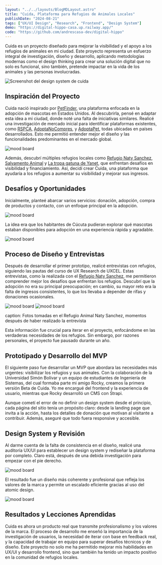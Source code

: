 ```yaml
---
layout: "../../layouts/BlogMDLayout.astro"
title: "Cuida, Plataforma para Refugios de Animales Locales"
publishDate: "2024-08-21"
tags: ["UX/UI Design", "Research", "Frontend", "Design System"]
demo: "https://digital-hippo-casa.up.railway.app/"
code: "https://github.com/andrescasa-dev/digital-hippo"
---
```


Cuida es un proyecto diseñado para mejorar la visibilidad y el apoyo a los refugios de animales en mi ciudad. Este proyecto representa un esfuerzo integral de investigación, diseño y desarrollo, aplicando metodologías modernas como el design thinking para crear una solución digital que no solo es funcional, sino también, pretende impactar en la vida de los animales y las personas involucradas.

![Screenshot del design system de cuida](../../../public/images/Pasted_image_20240813152339.png)


## Inspiración del Proyecto

Cuida nació inspirado por [PetFinder](https://www.petfinder.com/), una plataforma enfocada en la adopción de mascotas en Estados Unidos. Al descubrirla, pensé en adaptar esta idea a mi ciudad, donde noté una falta de iniciativas similares. Realicé una investigación de mercado inicial para identificar plataformas existentes, como [RSPCA](https://www.adoptapet.com.au/), [AdoptaNoCompres](https://www.adoptanocompres.org/conocelos-aqui/), y [AdoptaPet](https://www.adoptapet.com.au/), todas ubicadas en países desarrollados. Esto me permitió entender mejor el diseño y las funcionalidades predominantes en el mercado global.

![mood board](../../../public/images/Pasted%20image%2020240812152310.png)

Además, descubrí múltiples refugios locales como [Refugio Naty Sanchez](https://www.instagram.com/refugioanimalnattysanchez/), [Salvamento Animal](https://www.instagram.com/salvamento_ventadegaraje/) y [La tropa gatuna de Yanet](https://www.instagram.com/latropagatunadeyane/), que enfrentan desafíos en visibilidad y financiamiento. Así, decidí crear Cuida, una plataforma que ayudaría a los refugios a aumentar su visibilidad y mejorar sus ingresos.

## Desafíos y Oportunidades

Inicialmente, planteé abarcar varios servicios: donación, adopción, compra de productos y contacto, con un enfoque principal en la adopción.

![mood board](../../../public/images/Pasted%20image%2020240812144857.png)

La idea era que los habitantes de Cúcuta pudieran explorar qué mascotas estaban disponibles para adopción en una experiencia rápida y agradable.

![mood board](../../../public/images/Pasted%20image%2020240812145138.png)

## Proceso de Diseño y Entrevistas

Después de desarrollar el primer prototipo, realicé entrevistas con refugios, siguiendo las pautas del curso de UX Research de UXCEL. Estas entrevistas, como la realizada con el [Refugio Naty Sanchez](https://www.instagram.com/refugioanimalnattysanchez/), me permitieron comprender mejor los desafíos que enfrentan los refugios. Descubrí que la adopción no era su principal preocupación; en cambio, su mayor reto era la falta de ingresos consistentes, lo que los llevaba a depender de rifas y donaciones ocasionales.

![mood board](../../../public/images/Pasted%20image%2020240813154634.png)
![mood board](../../../public/images/Pasted%20image%2020240813154702.png)

caption: Fotos tomadas en el Refugio Animal Naty Sanchez, momentos después de haber realizado la entrevista

Esta información fue crucial para iterar en el proyecto, enfocándome en las verdaderas necesidades de los refugios. Sin embargo, por razones personales, el proyecto fue pausado durante un año.

## Prototipado y Desarrollo del MVP

El siguiente paso fue desarrollar un MVP que abordara las necesidades más urgentes: visibilizar los refugios y sus animales. Con la colaboración de la Universidad Simón Bolívar y un equipo de estudiantes de Ingeniería de Sistemas, del cual formaba parte mi amigo Rocky, creamos la primera versión Beta de Cuida. Yo me encargué del frontend y la experiencia de usuario, mientras que Rocky desarrolló un CMS con Strapi.

Aunque cometí el error de no definir un design system desde el principio, cada página del sitio tenía un propósito claro: desde la landing page que invita a la acción, hasta los detalles de donación que motivan al visitante a contribuir. Además, aseguré que todo fuera responsive y accesible.

## Design System y Revisión

Al darme cuenta de la falta de consistencia en el diseño, realicé una auditoría UX/UI para establecer un design system y rediseñar la plataforma por completo. Claro está, después de una debida investigación para empezar con el pie derecho.

![mood board](../../../public/images/Pasted%20image%2020240813152004.png)

El resultado fue un diseño más coherente y profesional que refleja los valores de la marca y permite un escalado eficiente gracias al uso del atomic design.

![mood board](../../../public/images/Pasted%20image%2020240813152339.png)

## Resultados y Lecciones Aprendidas

Cuida es ahora un producto real que transmite profesionalismo y los valores de la marca. El proceso de desarrollo me enseñó la importancia de la investigación de usuarios, la necesidad de iterar con base en feedback real, y la capacidad de trabajar en equipo para superar desafíos técnicos y de diseño. Este proyecto no solo me ha permitido mejorar mis habilidades en UX/UI y desarrollo frontend, sino que también ha tenido un impacto positivo en la comunidad de refugios locales.
